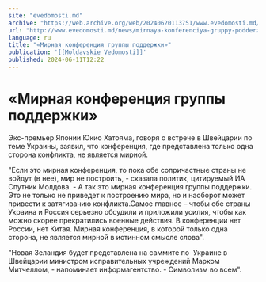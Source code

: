 ```yaml
---
site: "evedomosti.md"
archive: "https://web.archive.org/web/20240620113751/www.evedomosti.md/news/mirnaya-konferenciya-gruppy-podderzhki"
url: "http://www.evedomosti.md/news/mirnaya-konferenciya-gruppy-podderzhki"
language: ru
title: "«Мирная конференция группы поддержки»"
publication: '[[Moldavskie Vedomosti]]'
published: 2024-06-11T12:22
---
```


# «Мирная конференция группы поддержки»

Экс-премьер Японии Юкио Хатояма, говоря о встрече в Швейцарии по теме Украины, заявил, что конференция, где представлена только одна сторона конфликта, не является мирной.

"Если это мирная конференция, то пока обе сопричастные страны не войдут (в нее), мир не построить, - сказала политик, цитируемый ИА Спутник Молдова. - А так это мирная конференция группы поддержки. Это не только не приведет к построению мира, но и наоборот может привести к затягиванию конфликта.Самое главное – чтобы обе страны Украина и Россия серьезно обсудили и приложили усилия, чтобы как можно скорее прекратились военные действия. В конференции нет России, нет Китая. Мирная конференция, в которой только одна сторона, не является мирной в истинном смысле слова".

"Новая Зеландия будет представлена на саммите по  Украине в Швейцарии министром исправительных учреждений Марком Митчеллом, - напоминает информагентство. - Символизм во всем".